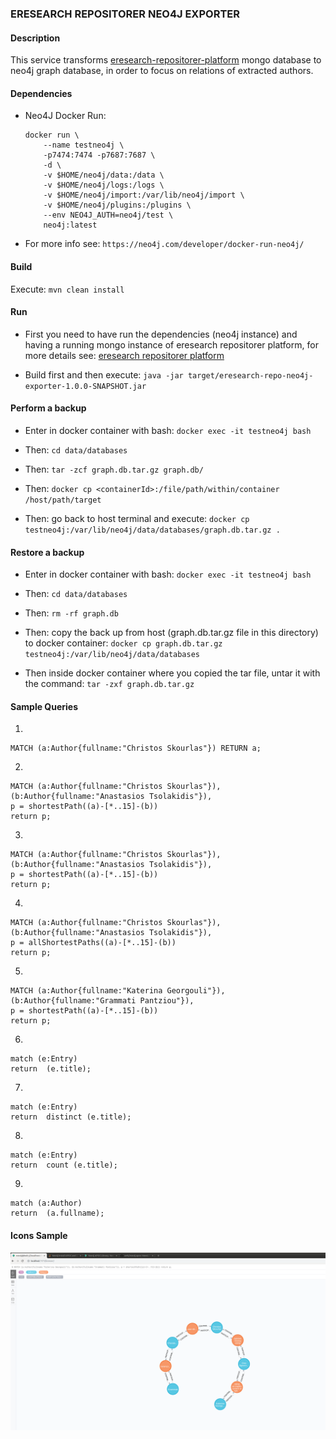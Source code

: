 ### ERESEARCH REPOSITORER NEO4J EXPORTER

#### Description

This service transforms [eresearch-repositorer-platform](https://github.com/chriniko13/eresearch-repositorer-platform) mongo database to neo4j graph database,
in order to focus on relations of extracted authors.


#### Dependencies

* Neo4J Docker Run:
    ```
    docker run \
        --name testneo4j \
        -p7474:7474 -p7687:7687 \
        -d \
        -v $HOME/neo4j/data:/data \
        -v $HOME/neo4j/logs:/logs \
        -v $HOME/neo4j/import:/var/lib/neo4j/import \
        -v $HOME/neo4j/plugins:/plugins \
        --env NEO4J_AUTH=neo4j/test \
        neo4j:latest
    ```
    
* For more info see: `https://neo4j.com/developer/docker-run-neo4j/`


#### Build
Execute: `mvn clean install`


#### Run
* First you need to have run the dependencies (neo4j instance) and having a running mongo instance 
  of eresearch repositorer platform, for more details see: [eresearch repositorer platform](https://github.com/chriniko13/eresearch-repositorer-platform)

* Build first and then execute: `java -jar target/eresearch-repo-neo4j-exporter-1.0.0-SNAPSHOT.jar`


#### Perform a backup
* Enter in docker container with bash: `docker exec -it testneo4j bash`

* Then: `cd data/databases`

* Then: `tar -zcf graph.db.tar.gz graph.db/`

* Then: `docker cp <containerId>:/file/path/within/container /host/path/target`

* Then: go back to host terminal and execute: `docker cp testneo4j:/var/lib/neo4j/data/databases/graph.db.tar.gz .`


#### Restore a backup
* Enter in docker container with bash: `docker exec -it testneo4j bash`

* Then: `cd data/databases`

* Then: `rm -rf graph.db`

* Then: copy the back up from host (graph.db.tar.gz file in this directory) to docker container: `docker cp graph.db.tar.gz testneo4j:/var/lib/neo4j/data/databases`

* Then inside docker container where you copied the tar file, untar it with the command: `tar -zxf graph.db.tar.gz`



#### Sample Queries

1.
```
MATCH (a:Author{fullname:"Christos Skourlas"}) RETURN a;
```

2.
```
MATCH (a:Author{fullname:"Christos Skourlas"}), (b:Author{fullname:"Anastasios Tsolakidis"}),
p = shortestPath((a)-[*..15]-(b))
return p;
```

3.
```
MATCH (a:Author{fullname:"Christos Skourlas"}), (b:Author{fullname:"Anastasios Tsolakidis"}),
p = shortestPath((a)-[*..15]-(b))
return p;
```

4.
```
MATCH (a:Author{fullname:"Christos Skourlas"}), (b:Author{fullname:"Anastasios Tsolakidis"}),
p = allShortestPaths((a)-[*..15]-(b))
return p;
```

5.
```
MATCH (a:Author{fullname:"Katerina Georgouli"}), (b:Author{fullname:"Grammati Pantziou"}),
p = shortestPath((a)-[*..15]-(b))
return p;
```

6.
```
match (e:Entry)
return  (e.title);
```

7.
```
match (e:Entry)
return  distinct (e.title);
```

8.
```
match (e:Entry)
return  count (e.title);
```

9.
```
match (a:Author)
return  (a.fullname);
```

#### Icons Sample
![](shortestPathPres.png)

